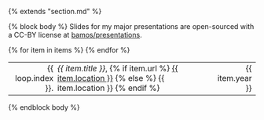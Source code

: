 {% extends "section.md" %}

{% block body %}
Slides for my major presentations are open-sourced with a CC-BY license at
[bamos/presentations](https://github.com/bamos/presentations).

<table class="table table-hover">
{% for item in items %}
<tr>
  <td align='right' style='padding-right:0;padding-left:0;'>{{ loop.index }}.</td>
  <td style='padding-right:0;'>
     <em>{{ item.title }}</em>,
    {% if item.url %}
        <a href="{{ item.url }}">{{ item.location }}</a>
    {% else %}
        {{ item.location }}
    {% endif %}
  </td>
  <td class='col-md-2' style='text-align:right; padding-left:0;'>{{ item.year }}</td>
</tr>
{% endfor %}
</table>
{% endblock body %}
